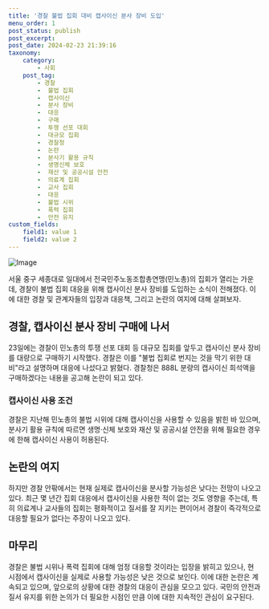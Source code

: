 ```yaml
---
title: '경찰 불법 집회 대비 캡사이신 분사 장비 도입'
menu_order: 1
post_status: publish
post_excerpt: 
post_date: 2024-02-23 21:39:16
taxonomy:
    category:
        - 사회
    post_tag:
        - 경찰
        -  불법 집회
        -  캡사이신
        -  분사 장비
        -  대응
        -  구매
        -  투쟁 선포 대회
        -  대규모 집회
        -  경찰청
        -  논란
        -  분사기 활용 규칙
        -  생명신체 보호
        -  재산 및 공공시설 안전
        -  의료계 집회
        -  교사 집회
        -  대응
        -  불법 시위
        -  폭력 집회
        -  안전 유지
custom_fields:
    field1: value 1
    field2: value 2
---
```


![Image](https://imgnews.pstatic.net/image/020/2024/02/23/0003549568_001_20240223030250570.jpg?type=w647)

서울 중구 세종대로 일대에서 전국민주노동조합총연맹(민노총)의 집회가 열리는 가운데, 경찰이 불법 집회 대응을 위해 캡사이신 분사 장비를 도입하는 소식이 전해졌다. 이에 대한 경찰 및 관계자들의 입장과 대응책, 그리고 논란의 여지에 대해 살펴보자.
## 경찰, 캡사이신 분사 장비 구매에 나서
23일에는 경찰이 민노총의 투쟁 선포 대회 등 대규모 집회를 앞두고 캡사이신 분사 장비를 대량으로 구매하기 시작했다. 경찰은 이를 "불법 집회로 번지는 것을 막기 위한 대비"라고 설명하며 대응에 나섰다고 밝혔다. 경찰청은 888L 분량의 캡사이신 희석액을 구매하겠다는 내용을 공고해 논란이 되고 있다.
### 캡사이신 사용 조건
경찰은 지난해 민노총의 불법 시위에 대해 캡사이신을 사용할 수 있음을 밝힌 바 있으며, 분사기 활용 규칙에 따르면 생명·신체 보호와 재산 및 공공시설 안전을 위해 필요한 경우에 한해 캡사이신 사용이 허용된다.
## 논란의 여지
하지만 경찰 안팎에서는 현재 실제로 캡사이신을 분사할 가능성은 낮다는 전망이 나오고 있다. 최근 몇 년간 집회 대응에서 캡사이신을 사용한 적이 없는 것도 영향을 주는데, 특히 의료계나 교사들의 집회는 평화적이고 질서를 잘 지키는 편이어서 경찰이 즉각적으로 대응할 필요가 없다는 주장이 나오고 있다.
## 마무리
경찰은 불법 시위나 폭력 집회에 대해 엄정 대응할 것이라는 입장을 밝히고 있으나, 현 시점에서 캡사이신을 실제로 사용할 가능성은 낮은 것으로 보인다. 이에 대한 논란은 계속되고 있으며, 앞으로의 상황에 대한 경찰의 대응이 관심을 모으고 있다. 국민의 안전과 질서 유지를 위한 논의가 더 필요한 시점인 만큼 이에 대한 지속적인 관심이 요구된다.
